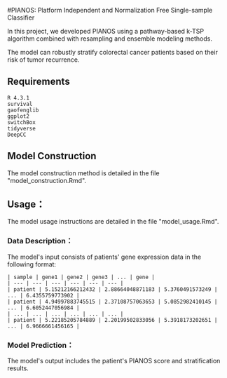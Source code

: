 #PIANOS: Platform Independent and Normalization Free Single-sample Classifier

In this project, we developed PIANOS using a pathway-based k-TSP algorithm combined with resampling and ensemble modeling methods.

The model can robustly stratify colorectal cancer patients based on their risk of tumor recurrence.


## Requirements

```
R 4.3.1
survival
gaofenglib
ggplot2
switchBox
tidyverse
DeepCC
```


## Model Construction
The model construction method is detailed in the file "model_construction.Rmd".

## Usage：
The model usage instructions are detailed in the file "model_usage.Rmd".

### Data Description：
The model's input consists of patients' gene expression data in the following format:

    | sample | gene1 | gene2 | gene3 | ... | gene |
    | --- | --- | --- | --- | --- | --- |
    | patient | 5.15212166212432 | 2.88664048871183 | 5.3760491573249 | ... | 6.4355759773902 |
    | patient | 4.94997883745515 | 2.37108757063653 | 5.0852982410145 | ... | 6.6052447056984 |
    | ... | ... | ... | ... | ... | ... |
    | patient | 5.22185205784889 | 2.20199502833056 | 5.3918173202651 | ... | 6.9666661456165 |
    
### Model Prediction：
The model's output includes the patient's PIANOS score and stratification results.
